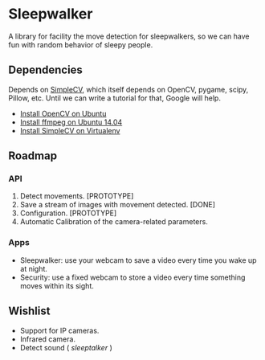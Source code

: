 Sleepwalker
============

A library for facility the move detection for sleepwalkers, so we can have fun
with random behavior of sleepy people.


Dependencies
-------------

Depends on [SimpleCV][4], which itself depends on OpenCV,
pygame, scipy, Pillow, etc. Until we can write a tutorial for that, Google will help.

  - [Install OpenCV on Ubuntu][1]
  - [Install ffmpeg on Ubuntu 14.04][2]
  - [Install SimpleCV on Virtualenv][3]

Roadmap
--------

### API

  1. Detect movements. [PROTOTYPE]
  1. Save a stream of images with movement detected. [DONE]
  1. Configuration.  [PROTOTYPE]
  1. Automatic Calibration of the camera-related parameters.

### Apps

  - Sleepwalker: use your webcam to save a video every time you wake up at night.
  - Security: use a fixed webcam to store a video every time something moves within its sight.

Wishlist
--------

 - Support for IP cameras.
 - Infrared camera.
 - Detect sound ( *sleeptalker* )


[1]:https://help.ubuntu.com/community/OpenCV
[2]:https://github.com/jayrambhia/Install-OpenCV/issues/28
[3]:https://github.com/sightmachine/SimpleCV#virtualenv
[4]:http://simplecv.org/
